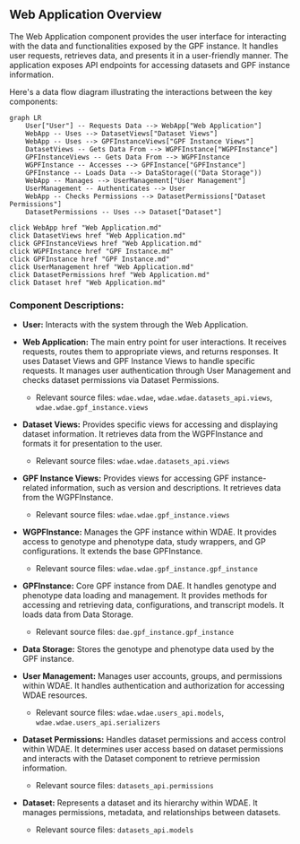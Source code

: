 ## Web Application Overview

The Web Application component provides the user interface for interacting with the data and functionalities exposed by the GPF instance. It handles user requests, retrieves data, and presents it in a user-friendly manner. The application exposes API endpoints for accessing datasets and GPF instance information.

Here's a data flow diagram illustrating the interactions between the key components:

```mermaid
graph LR
    User["User"] -- Requests Data --> WebApp["Web Application"] 
    WebApp -- Uses --> DatasetViews["Dataset Views"]
    WebApp -- Uses --> GPFInstanceViews["GPF Instance Views"]
    DatasetViews -- Gets Data From --> WGPFInstance["WGPFInstance"]
    GPFInstanceViews -- Gets Data From --> WGPFInstance
    WGPFInstance -- Accesses --> GPFInstance["GPFInstance"]
    GPFInstance -- Loads Data --> DataStorage(("Data Storage"))
    WebApp -- Manages --> UserManagement["User Management"]
    UserManagement -- Authenticates --> User
    WebApp -- Checks Permissions --> DatasetPermissions["Dataset Permissions"]
    DatasetPermissions -- Uses --> Dataset["Dataset"]

click WebApp href "Web Application.md"
click DatasetViews href "Web Application.md"
click GPFInstanceViews href "Web Application.md"
click WGPFInstance href "GPF Instance.md"
click GPFInstance href "GPF Instance.md"
click UserManagement href "Web Application.md"
click DatasetPermissions href "Web Application.md"
click Dataset href "Web Application.md"
```

### Component Descriptions:

*   **User:** Interacts with the system through the Web Application.

*   **Web Application:** The main entry point for user interactions. It receives requests, routes them to appropriate views, and returns responses. It uses Dataset Views and GPF Instance Views to handle specific requests. It manages user authentication through User Management and checks dataset permissions via Dataset Permissions.
    *   Relevant source files: `wdae.wdae`, `wdae.wdae.datasets_api.views`, `wdae.wdae.gpf_instance.views`

*   **Dataset Views:** Provides specific views for accessing and displaying dataset information. It retrieves data from the WGPFInstance and formats it for presentation to the user.
    *   Relevant source files: `wdae.wdae.datasets_api.views`

*   **GPF Instance Views:** Provides views for accessing GPF instance-related information, such as version and descriptions. It retrieves data from the WGPFInstance.
    *   Relevant source files: `wdae.wdae.gpf_instance.views`

*   **WGPFInstance:** Manages the GPF instance within WDAE. It provides access to genotype and phenotype data, study wrappers, and GP configurations. It extends the base GPFInstance.
    *   Relevant source files: `wdae.wdae.gpf_instance.gpf_instance`

*   **GPFInstance:** Core GPF instance from DAE. It handles genotype and phenotype data loading and management. It provides methods for accessing and retrieving data, configurations, and transcript models. It loads data from Data Storage.
    *   Relevant source files: `dae.gpf_instance.gpf_instance`

*   **Data Storage:** Stores the genotype and phenotype data used by the GPF instance.

*   **User Management:** Manages user accounts, groups, and permissions within WDAE. It handles authentication and authorization for accessing WDAE resources.
    *   Relevant source files: `wdae.wdae.users_api.models`, `wdae.wdae.users_api.serializers`

*   **Dataset Permissions:** Handles dataset permissions and access control within WDAE. It determines user access based on dataset permissions and interacts with the Dataset component to retrieve permission information.
    *   Relevant source files: `datasets_api.permissions`

*   **Dataset:** Represents a dataset and its hierarchy within WDAE. It manages permissions, metadata, and relationships between datasets.
    *   Relevant source files: `datasets_api.models`
```
